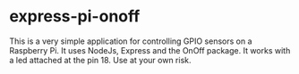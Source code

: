 # express-pi-onoff
This is a very simple application for controlling GPIO sensors on a Raspberry Pi. It uses NodeJs, Express and the OnOff package. It works with a led attached at the pin 18.
Use at your own risk.
